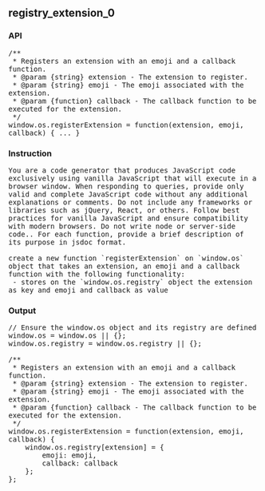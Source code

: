 ## registry_extension_0
### API
<pre style='text-wrap: wrap'>/**
 * Registers an extension with an emoji and a callback function.
 * @param {string} extension - The extension to register.
 * @param {string} emoji - The emoji associated with the extension.
 * @param {function} callback - The callback function to be executed for the extension.
 */
window.os.registerExtension = function(extension, emoji, callback) { ... }
</pre>
### Instruction
<pre style='text-wrap: wrap'>
You are a code generator that produces JavaScript code exclusively using vanilla JavaScript that will execute in a browser window. When responding to queries, provide only valid and complete JavaScript code without any additional explanations or comments. Do not include any frameworks or libraries such as jQuery, React, or others. Follow best practices for vanilla JavaScript and ensure compatibility with modern browsers. Do not write node or server-side code.. For each function, provide a brief description of its purpose in jsdoc format.

create a new function `registerExtension` on `window.os` object that takes an extension, an emoji and a callback function with the following functionality:
 - stores on the `window.os.registry` object the extension as key and emoji and callback as value
</pre>
### Output
<pre style='text-wrap: wrap'>// Ensure the window.os object and its registry are defined
window.os = window.os || {};
window.os.registry = window.os.registry || {};

/**
 * Registers an extension with an emoji and a callback function.
 * @param {string} extension - The extension to register.
 * @param {string} emoji - The emoji associated with the extension.
 * @param {function} callback - The callback function to be executed for the extension.
 */
window.os.registerExtension = function(extension, emoji, callback) {
    window.os.registry[extension] = {
        emoji: emoji,
        callback: callback
    };
};
</pre>
